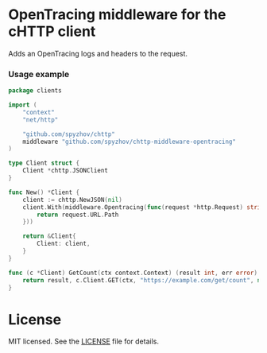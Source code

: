 # OpenTracing middleware for the cHTTP client



Adds an OpenTracing logs and headers to the request.

### Usage example

```go
package clients

import (
	"context"
	"net/http"

	"github.com/spyzhov/chttp"
	middleware "github.com/spyzhov/chttp-middleware-opentracing"
)

type Client struct {
	Client *chttp.JSONClient
}

func New() *Client {
	client := chttp.NewJSON(nil)
	client.With(middleware.Opentracing(func(request *http.Request) string {
		return request.URL.Path
	}))

	return &Client{
		Client: client,
	}
}

func (c *Client) GetCount(ctx context.Context) (result int, err error) {
    return result, c.Client.GET(ctx, "https://example.com/get/count", nil, &result)
}

```

# License

MIT licensed. See the [LICENSE](LICENSE) file for details.
